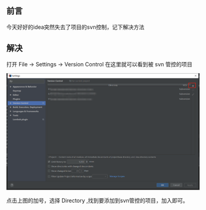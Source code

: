 ## 前言
今天好好的idea突然失去了项目的svn控制，记下解决方法

## 解决
打开 File -> Settings -> Version Control
在这里就可以看到被 svn 管控的项目

![svn](../asset/idea/svn.png)

点击上图的加号，选择 Directory ,找到要添加到svn管控的项目，加入即可。
